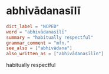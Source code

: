 # abhivādanasīlī

``` toml
dict_label = "NCPED"
word = "abhivādanasīlī"
summary = "habitually respectful"
grammar_comment = "mfn."
see_also = ["abhivādana"]
also_written_as = ["abhivādanasīlīn"]
```

habitually respectful

